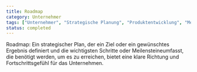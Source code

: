 ```yaml
---
title: Roadmap
category: Unternehmer
tags: ["Unternehmer", "Strategische Planung", "Produktentwicklung", "Meilensteinverfolgung"]
status: completed
---
```

Roadmap: Ein strategischer Plan, der ein Ziel oder ein gewünschtes Ergebnis definiert und die wichtigsten Schritte oder Meilensteine ​​umfasst, die benötigt werden, um es zu erreichen, bietet eine klare Richtung und Fortschrittsgefühl für das Unternehmen.